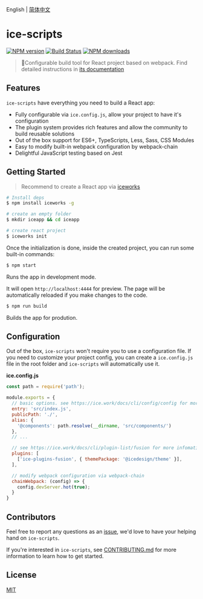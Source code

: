 English | [简体中文](./README_zh-CN.md)

# ice-scripts

[![NPM version](https://img.shields.io/npm/v/ice-scripts.svg?style=flat)](https://npmjs.org/package/ice-scripts)
[![Build Status](https://img.shields.io/travis/ice-lab/ice-scripts.svg?style=flat)](https://travis-ci.org/ice-lab/ice-scripts)
[![NPM downloads](https://img.shields.io/npm/dm/ice-scripts.svg?style=flat)](https://npmjs.org/package/ice-scripts)

> 🐒Configurable build tool for React project based on webpack. Find detailed instructions in [its documentation](https://ice.work/docs/cli/about)

## Features

`ice-scripts` have everything you need to build a React app:

* Fully configurable via `ice.config.js`, allow your project to have it's configuration
* The plugin system provides rich features and allow the community to build reusable solutions
* Out of the box support for ES6+, TypeScripts, Less, Sass, CSS Modules
* Easy to modify built-in webpack configuration by webpack-chain
* Delightful JavaScript testing based on Jest

## Getting Started

> Recommend to create a React app via [iceworks](https://ice.work/iceworks)

```bash
# Install deps
$ npm install iceworks -g

# create an empty folder
$ mkdir iceapp && cd iceapp

# create react project
$ iceworks init
```

Once the initialization is done, inside the created project, you can run some built-in commands:

```bash
$ npm start
```

Runs the app in development mode.

It will open `http://localhost:4444` for preview. The page will be automatically reloaded if you make changes to the code.

```bash
$ npm run build
```
Builds the app for prodution.

## Configuration

Out of the box, `ice-scripts` won't require you to use a configuration file. If you need to customize your project config, you can create a `ice.config.js` file in the root folder and `ice-scripts` will automatically use it.

**ice.config.js**

```js
const path = require('path');

module.exports = {
  // basic options. see https://ice.work/docs/cli/config/config for more infomation
  entry: 'src/index.js',
  publicPath: './',
  alias: {
    '@components': path.resolve(__dirname, 'src/components/')
  },
  // ...

  // see https://ice.work/docs/cli/plugin-list/fusion for more infomation
  plugins: [
    ['ice-plugins-fusion', { themePackage: '@icedesign/theme' }],
  ],

  // modify webpack configuration via webpack-chain
  chainWebpack: (config) => {
    config.devServer.hot(true);
  }
}
```

## Contributors

Feel free to report any questions as an [issue](https://github.com/alibaba/ice/issues/new), we'd love to have your helping hand on `ice-scripts`.

If you're interested in `ice-scripts`, see [CONTRIBUTING.md](https://github.com/alibaba/ice/blob/master/.github/CONTRIBUTING.md) for more information to learn how to get started.

## License

[MIT](LICENSE)